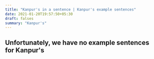 ```yaml
---
title: "Kanpur's in a sentence | Kanpur's example sentences"
date: 2021-01-20T19:57:50+05:30
draft: falses
summary: "Kanpur's"
---
```

## Unfortunately, we have no example sentences for Kanpur's                 
